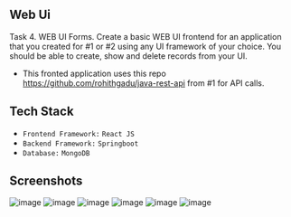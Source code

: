 
## Web Ui
Task 4. WEB UI Forms.
Create a basic WEB UI frontend for an application that you created for #1 or #2 using any UI
framework of your choice. You should be able to create, show and delete records from your UI.

 - This fronted application uses this repo https://github.com/rohithgadu/java-rest-api from #1 for API calls.

## Tech Stack
- `Frontend Framework:` `React JS`
- `Backend Framework:` `Springboot`
- `Database:` `MongoDB`

## Screenshots

![image](https://user-images.githubusercontent.com/84178107/228344943-76c55e7a-c91d-4dde-a46c-6f4783a45cff.png)
![image](https://user-images.githubusercontent.com/84178107/228345252-e9431dee-6a85-4e94-ba5e-87cae8e5b8da.png)
![image](https://user-images.githubusercontent.com/84178107/228345331-b2533a2b-7c36-4f5a-ae6a-5ea08638a2ce.png)
![image](https://user-images.githubusercontent.com/84178107/228345422-9d2dd62b-a2bd-40ee-993d-69fc7f684a15.png)
![image](https://user-images.githubusercontent.com/84178107/228345528-a40d54a4-527f-4af4-b33a-a4d32b2471d7.png)
![image](https://user-images.githubusercontent.com/84178107/228345602-fcacaf54-27c7-4968-bbc8-bc381001ac5b.png)





